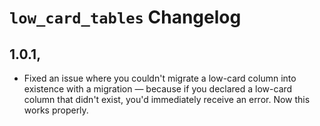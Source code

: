 # `low_card_tables` Changelog

## 1.0.1, <pending>

* Fixed an issue where you couldn't migrate a low-card column into existence with a migration &mdash; because if you
declared a low-card column that didn't exist, you'd immediately receive an error. Now this works properly.

